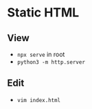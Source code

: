 # Static HTML

## View

- `npx serve` in root
- `python3 -m http.server`

## Edit

- `vim index.html`

